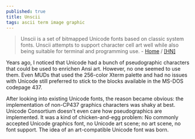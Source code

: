 ```yaml
---
published: true
title: Unscii
tags: ascii term image graphic
---
```

> Unscii is a set of bitmapped Unicode fonts based on classic system fonts. Unscii attempts to support character cell art well while also being suitable for terminal and programming use. - [Home](http://pelulamu.net/unscii/) / [\[HN\]](https://news.ycombinator.com/item?id=18478350)


Years ago, I noticed that Unicode had a bunch of pseudographic characters that could be used to enrichen Ansi art. However, no one seemed to use them. Even MUDs that used the 256-color Xterm palette and had no issues with Unicode still preferred to stick to the blocks available in the MS-DOS codepage 437.

After looking into existing Unicode fonts, the reason became obvious: the implementation of non-CP437 graphics characters was shaky at best. Unicode Consortium doesn't even care how pseudographics are implemented. It was a kind of chicken-and-egg problem: No commonly accepted Unicode graphics font, no Unicode art scene; no art scene, no font support. The idea of an art-compatible Unicode font was born.

